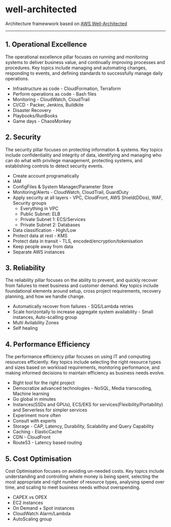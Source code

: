 # well-architected

Architecture framewwork based on [AWS Well-Architected](https://aws.amazon.com/architecture/well-architected/)

---

## 1. Operational Excellence
The operational excellence pillar focuses on running and monitoring systems to deliver business value, and continually improving processes and procedures. Key topics include managing and automating changes, responding to events, and defining standards to successfully manage daily operations.

* Infrastructure as code - CloudFormation, Terraform
* Perform operations as code - Bash files
* Monitoring - CloudWatch, CloudTrail
* CI/CD - Packer, Jenkins, Buildkite
* Disaster Recovery
* Playbooks/RunBooks
* Game days - ChaosMonkey

## 2. Security
The security pillar focuses on protecting information & systems. Key topics include confidentiality and integrity of data, identifying and managing who can do what with privilege management, protecting systems, and establishing controls to detect security events. 

* Create account programatically
* IAM
* ConfigFiles & System Manager/Parameter Store
* Monitoring/Alerts - CloudWatch, CloudTrail, GuardDuty
* Apply security at all layers - VPC, CloudFront, AWS Shield(DDos), WAF, Security groups
    - Everything in VPC
    - Public Subnet: ELB
    - Private Subnet 1: ECS/Services
    - Private Subnet 2: Databases
* Data classification - High/Low
* Protect data at rest - KMS
* Protect data in transit - TLS, encoded/encryption/tokenisation
* Keep people away from data
* Separate AWS instances

## 3. Reliability
The reliability pillar focuses on the ability to prevent, and quickly recover from failures to meet business and customer demand. Key topics include foundational elements around setup, cross project requirements, recovery planning, and how we handle change.

* Automatically recover from failures - SQS/Lambda retries
* Scale horizontally to increase aggregate system availability - Small instances, Auto-scalling group
* Multi Avilability Zones
* Self healing

## 4. Performance Efficiency
The performance efficiency pillar focuses on using IT and computing resources efficiently. Key topics include selecting the right resource types and sizes based on workload requirements, monitoring performance, and making informed decisions to maintain efficiency as business needs evolve.

* Right tool for the right project
* Democratize advanced technologies - NoSQL, Media transcoding, Machine learning
* Go global in minutes
* Instances(SSDs and GPUs), ECS/EKS for services(Flexibility/Portability) and Serverless for simpler services
* Experiment more often
* Consult with experts
* Storage - CAP, Latency, Durability, Scalability and Query Capability
* Caching - ElasticCache
* CDN - CloudFront
* Route53 - Latency based routing


## 5. Cost Optimisation
Cost Optimisation focuses on avoiding un-needed costs. Key topics include understanding and controlling where money is being spent, selecting the most appropriate and right number of resource types, analysing spend over time, and scaling to meet business needs without overspending.

* CAPEX vs OPEX
* EC2 instances
* On Demand + Spot instances
* CloudWatch Alarm/Lambda
* AutoScaling group
